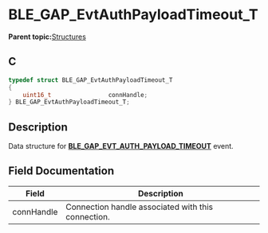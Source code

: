 # BLE\_GAP\_EvtAuthPayloadTimeout\_T

**Parent topic:**[Structures](GUID-A15AC144-CD72-427A-B096-33FC1E7FEA88.md)

## C

```c
typedef struct BLE_GAP_EvtAuthPayloadTimeout_T
{
    uint16_t                connHandle;
} BLE_GAP_EvtAuthPayloadTimeout_T;
```

## Description

Data structure for **[BLE\_GAP\_EVT\_AUTH\_PAYLOAD\_TIMEOUT](GUID-085D2B3E-E5DB-4072-8916-29201399538E.md)** event.

## Field Documentation

|Field|Description|
|-----|-----------|
|connHandle|Connection handle associated with this connection.|

